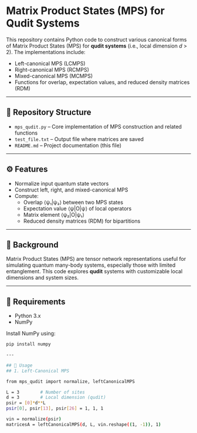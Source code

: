 # Matrix Product States (MPS) for Qudit Systems

This repository contains Python code to construct various canonical forms of Matrix Product States (MPS) for **qudit systems** (i.e., local dimension *d* > 2). The implementations include:

- Left-canonical MPS (LCMPS)
- Right-canonical MPS (RCMPS)
- Mixed-canonical MPS (MCMPS)
- Functions for overlap, expectation values, and reduced density matrices (RDM)

---

## 📁 Repository Structure

- `mps_qudit.py` – Core implementation of MPS construction and related functions
- `test_file.txt` – Output file where matrices are saved
- `README.md` – Project documentation (this file)

---

## ⚙️ Features

- Normalize input quantum state vectors
- Construct left, right, and mixed-canonical MPS
- Compute:
  - Overlap ⟨ψ₁|ψ₂⟩ between two MPS states
  - Expectation value ⟨ψ|O|ψ⟩ of local operators
  - Matrix element ⟨ψ₂|O|ψ₁⟩
  - Reduced density matrices (RDM) for bipartitions

---

## 🧠 Background

Matrix Product States (MPS) are tensor network representations useful for simulating quantum many-body systems, especially those with limited entanglement. This code explores **qudit** systems with customizable local dimensions and system sizes.

---

## 🐍 Requirements

- Python 3.x
- NumPy

Install NumPy using:

```bash
pip install numpy

---

## 🚀 Usage
## 1. Left-Canonical MPS

from mps_qudit import normalize, leftCanonicalMPS

L = 3        # Number of sites
d = 3        # Local dimension (qudit)
psir = [0]*d**L
psir[0], psir[13], psir[26] = 1, 1, 1

vin = normalize(psir)
matricesA = leftCanonicalMPS(d, L, vin.reshape((1, -1)), 1)
